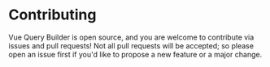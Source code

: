 # Contributing

Vue Query Builder is open source, and you are welcome to contribute via issues and pull requests! Not all pull requests will be accepted; so please open an issue first if you'd like to propose a new feature or a major change.
